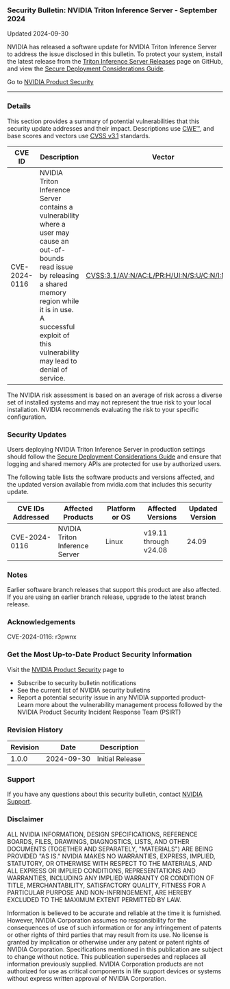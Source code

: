 ### Security Bulletin: NVIDIA Triton Inference Server - September 2024

Updated 2024-09-30

NVIDIA has released a software update for NVIDIA Triton Inference Server to address the issue disclosed in this bulletin.  To protect your system, install the latest release from the <a href="https://github.com/triton-inference-server/server/releases">Triton Inference Server Releases</a> page on GitHub, and view the <a href="https://github.com/triton-inference-server/server/blob/main/docs/customization_guide/deploy.md">Secure Deployment Considerations Guide</a>.

Go to [NVIDIA Product Security](https://www.nvidia.com/security/)

_______________________________________________________________________________________________________________________________________________

### Details

This section provides a summary of potential vulnerabilities that this security update addresses and their impact. Descriptions use [CWE™](https://cwe.mitre.org/), and base scores and vectors use [CVSS v3.1](https://www.first.org/cvss/specification-document) standards.

| **CVE ID** | **Description** | **Vector** | **Base Score** | **Severity** | **CWE** | **Impacts** |
| ---------- | ---------------- | ---------- | -------------- | ------------ | -------- | ------------ |
| CVE-2024-0116 | NVIDIA Triton Inference Server contains a vulnerability where a user may cause an out-of-bounds read issue by releasing a shared memory region while it is in use. A successful exploit of this vulnerability may lead to denial of service. | [CVSS:3.1/AV:N/AC:L/PR:H/UI:N/S:U/C:N/I:N/A:H](https://www.first.org/cvss/calculator/3.1#CVSS:3.1/AV:N/AC:L/PR:H/UI:N/S:U/C:N/I:N/A:H) | 4.9 | MEDIUM | [CWE-125](https://cwe.mitre.org/data/definitions/125.html) | Denial of Service |

The NVIDIA risk assessment is based on an average of risk across a diverse set of installed systems and may not represent the true risk to your local installation. NVIDIA recommends evaluating the risk to your specific configuration.

### Security Updates

Users deploying NVIDIA Triton Inference Server in production settings should follow the <a href="https://github.com/triton-inference-server/server/blob/main/docs/customization_guide/deploy.md">Secure Deployment Considerations Guide</a> and ensure that logging and shared memory APIs are protected for use by authorized users.

The following table lists the software products and versions affected, and the updated version available from nvidia.com that includes this security update.

| **CVE IDs Addressed** | **Affected Products** | **Platform or OS** | **Affected Versions** | **Updated Version** |
| --------------------- | --------------------- | ----------------- | --------------------- | ------------------- |
| CVE-2024-0116 | NVIDIA Triton Inference Server | Linux | v19.11 through v24.08 | 24.09 |

### Notes

Earlier software branch releases that support this product are also affected. If you are using an earlier branch release, upgrade to the latest branch release.


### Acknowledgements

CVE-2024-0116: r3pwnx



### Get the Most Up-to-Date Product Security Information

Visit the [NVIDIA Product Security](https://www.nvidia.com/security/) page to

- Subscribe to security bulletin notifications
- See the current list of NVIDIA security bulletins
- Report a potential security issue in any NVIDIA supported product- Learn more about the vulnerability management process followed by the NVIDIA Product Security Incident Response Team (PSIRT)
### Revision History

| **Revision** | **Date** | **Description** |
| ------------ | -------- | --------------- |
| 1.0.0 | 2024-09-30 | Initial Release |

### Support
If you have any questions about this security bulletin, contact [NVIDIA Support](https://www.nvidia.com/object/support.html).

### Disclaimer
ALL NVIDIA INFORMATION, DESIGN SPECIFICATIONS, REFERENCE BOARDS, FILES, DRAWINGS, DIAGNOSTICS, LISTS, AND OTHER DOCUMENTS (TOGETHER AND SEPARATELY, "MATERIALS") ARE BEING PROVIDED "AS IS." NVIDIA MAKES NO WARRANTIES, EXPRESS, IMPLIED, STATUTORY, OR OTHERWISE WITH RESPECT TO THE MATERIALS, AND ALL EXPRESS OR IMPLIED CONDITIONS, REPRESENTATIONS AND WARRANTIES, INCLUDING ANY IMPLIED WARRANTY OR CONDITION OF TITLE, MERCHANTABILITY, SATISFACTORY QUALITY, FITNESS FOR A PARTICULAR PURPOSE AND NON-INFRINGEMENT, ARE HEREBY EXCLUDED TO THE MAXIMUM EXTENT PERMITTED BY LAW. 

Information is believed to be accurate and reliable at the time it is furnished. However, NVIDIA Corporation assumes no responsibility for the consequences of use of such information or for any infringement of patents or other rights of third parties that may result from its use. No license is granted by implication or otherwise under any patent or patent rights of NVIDIA Corporation. Specifications mentioned in this publication are subject to change without notice. This publication supersedes and replaces all information previously supplied. NVIDIA Corporation products are not authorized for use as critical components in life support devices or systems without express written approval of NVIDIA Corporation.
